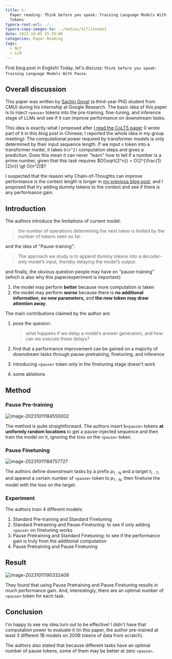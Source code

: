 ```yaml
---
title: >-
  Paper reading: Think before you speak: Training Language Models With Pause
  Tokens
typora-root-url: ./..
typora-copy-images-to: ../medias/${filename}
date: 2023-10-09 15:39:06
categories: Paper Reading
tags:
  - NLP
  - LLM
---
```


First blog post in English! Today, let's discuss: `Think before you speak: Training Language Models With Pause`.

## Overall discussion

This paper was written by [Sachin Goyal](https://saching007.github.io/) (a third-year PhD student from CMU) during his internship at Google Research. The basic idea of this paper is to inject `<pause>` tokens into the pre-training, fine-tuning, and inference stage of LLMs and see if it can improve performance on downstream tasks. 

This idea is exactly what I proposed after [I read the CoLT5 paper](/2023/03/26/paper-reading-colt5-faster-long-range-transformers-with-conditional-computation/) (I wrote part of it in this blog post in Chinese; I reported the whole idea in my group meeting): The computational power required by transformer models is only determined by their input sequence length. If we input `n` token into a transformer model, it takes `O(n^2)` computation steps and gives a prediction. Does this mean it can never "learn" how to tell if a number is a prime number, given that this task requires $O(\sqrt{2^n}) = O(2^{\frac{1}{2}n}) \gt O(n^2)$?

I suspected that the reason why Chain-of-Thoughts can improve performance is the context length is longer in [my previous blog post](/2023/03/26/paper-reading-colt5-faster-long-range-transformers-with-conditional-computation/#:~:text=%E3%80%8EChain%2Dof%2Dthoughts%E3%80%8F%E6%8A%80%E6%9C%AF%E4%B9%8B%E6%89%80%E4%BB%A5%E6%9C%89%E6%95%88%EF%BC%8C%E6%88%96%E8%AE%B8%E5%8E%9F%E5%9B%A0%E4%B9%8B%E4%B8%80%E5%B0%B1%E6%98%AFcontext%E9%95%BF%E5%BA%A6%E6%98%BE%E8%91%97%E5%8F%98%E9%95%BF%E4%B9%8B%E5%90%8E%E8%AE%A1%E7%AE%97%E9%87%8F%E6%9B%B4%E5%A4%A7%E4%BA%86%EF%BC%9F), and I proposed that try adding dummy tokens to the context and see if there is any performance gain.

## Introduction

The authors introduce the limitations of current model:

> the number of operations determining the next token is limited by the number of tokens seen so far.

 and the idea of "Pause-training":

> The approach we study is to append dummy tokens into a decoder-only model’s input, thereby delaying the model’s output.

and finally, the obvious question people may have on "pause-training" (which is also why this paper/experiment is important):

1. the model may perform **better** because more computation is taken
2. the model may perform **worse** because there is **no additional information**, **no new parameters,** and **the new token may draw attention away**.

The main contributions claimed by the author are:

1. pose the quesion:

   > what happens if we delay a model’s answer generation, and how can we execute these delays?

2. find that a performance improvement can be gained on a majority of downstream tasks through pause-pretraining, finetuning, and inference

3. introducing `<pause>` token only in the finetuning stage doesn't work

4. some ablations

## Method

### Pause Pre-training

![image-20231011184550002](/medias/Paper-reading-Think-before-you-speak-Training-Language-Models-With-Pause-Tokens/image-20231011184550002.png)

The method is quite straightforward. The authors insert b`<pause>` tokens **at uniformly random locations** to get a pause-injected sequence and then train the model on it, ignoring the loss on the `<pause>` token.

### Pause Finetuning

![image-20231011184757727](/medias/Paper-reading-Think-before-you-speak-Training-Language-Models-With-Pause-Tokens/image-20231011184757727.png)

The authors define downstream tasks by a prefix $p_{1:N}$ and a target $t_{1:T}$, and append a certain number of `<pause>` token to $p_{1:N}$, then finetune the model with the loss on the target.

### Experiment

The authors train 4 different models:

1. Standard Pre-training and Standard Finetuning
2. Standard Pretraining and Pause-Finetuning: to see if only adding `<pause>` on finetuning works
3. Pause Pretraining and Standard Finetuning: to see if the performance gain is truly from the additional computation
4. Pause Pretraining and Pause Finetuning

## Result

![image-20231011190332408](/medias/Paper-reading-Think-before-you-speak-Training-Language-Models-With-Pause-Tokens/image-20231011190332408.png)

They found that using Pause Pretraining and Pause Finetuning results in much performance gain. And, interestingly, there are an optimal number of `<pause>` token for each task.

## Conclusion

I'm happy to see my idea turn out to be effective! I didn't have that computation power to evaluate it (in this paper, the author pre-trained at least 3 different 1B models on 200B tokens of data from scratch).

The authors also stated that because different tasks have an optimal number of pause tokens, some of them may be better at zero `<pause>`. 

